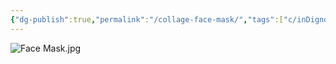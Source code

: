```yaml
---
{"dg-publish":true,"permalink":"/collage-face-mask/","tags":["c/inDignos","c/woman","c/mask","c/face","c/purple","c/abstract","c/2021"],"created":"2024-02-21T20:42:48.000-05:00","updated":"2024-04-15T12:04:25.440-04:00"}
---
```



![Face Mask.jpg](/img/user/MEDIA/Face%20Mask.jpg)